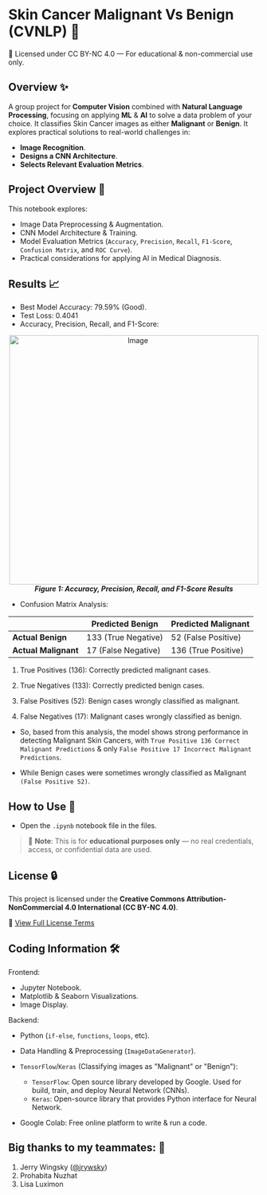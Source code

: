 # Skin Cancer Malignant Vs Benign (CVNLP) 🦠

📄 Licensed under CC BY-NC 4.0 — For educational & non-commercial use only.

## Overview ✨

A group project for **Computer Vision** combined with **Natural Language Processing**, focusing on applying **ML** & **AI** to solve a data problem of your choice. It classifies Skin Cancer images as either **Malignant** or **Benign**. It explores practical solutions to real-world challenges in:
- **Image Recognition**.
- **Designs a CNN Architecture**.
- **Selects Relevant Evaluation Metrics**.

## Project Overview 📌

This notebook explores:
- Image Data Preprocessing & Augmentation.
- CNN Model Architecture & Training.
- Model Evaluation Metrics (`Accuracy`, `Precision`, `Recall`, `F1-Score`, `Confusion Matrix`, and `ROC Curve`).
- Practical considerations for applying AI in Medical Diagnosis.

## Results 📈
- Best Model Accuracy: 79.59% (Good).
- Test Loss: 0.4041
- Accuracy, Precision, Recall, and F1-Score:

<p align="center">
<img src="https://github.com/user-attachments/assets/2755f03c-7991-4a22-bcd0-1b4b2c812134" alt="Image" width="500"/>
<br/>
<strong><em>Figure 1: Accuracy, Precision, Recall, and F1-Score Results</em></strong>
</p>

- Confusion Matrix Analysis:

|                      | **Predicted Benign** | **Predicted Malignant** |
|----------------------|----------------------|---------------------|
| **Actual Benign**    | 133 (True Negative)  | 52 (False Positive) |
| **Actual Malignant** | 17 (False Negative)  | 136 (True Positive) |

1. True Positives (136):
Correctly predicted malignant cases.

2. True Negatives (133):
Correctly predicted benign cases.

3. False Positives (52):
Benign cases wrongly classified as malignant.

4. False Negatives (17):
Malignant cases wrongly classified as benign.

- So, based from this analysis, the model shows strong performance in detecting Malignant Skin Cancers, with `True Positive 136 Correct Malignant Predictions` & only `False Positive 17 Incorrect Malignant Predictions`.

- While Benign cases were sometimes wrongly classified as Malignant `(False Positive 52)`.

## How to Use 🚀 
- Open the `.ipynb` notebook file in the files.

> 📁 **Note**: This is for **educational purposes only** — no real credentials, access, or confidential data are used.

## License 🔒 
This project is licensed under the **Creative Commons Attribution-NonCommercial 4.0 International (CC BY-NC 4.0)**.  

🔗 [View Full License Terms](https://creativecommons.org/licenses/by-nc/4.0/)

## Coding Information 🛠
Frontend:
- Jupyter Notebook.
- Matplotlib & Seaborn Visualizations.
- Image Display.

Backend:
- Python (`if-else`, `functions`, `loops`, etc).
- Data Handling & Preprocessing (`ImageDataGenerator`).

- `TensorFlow`/`Keras` (Classifying images as "Malignant" or "Benign"):
  - `TensorFlow`: Open source library developed by Google. Used for build, train, and deploy Neural Network (CNNs).
  - `Keras`: Open-source library that provides Python interface for Neural Network.

- Google Colab: Free online platform to write & run a code.

## Big thanks to my teammates: 🙌
1. Jerry Wingsky ([@jrywsky](https://linktr.ee/JerryWingsky))
2. Prohabita Nuzhat
3. Lisa Luximon
